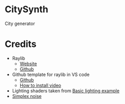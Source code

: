 # CitySynth

City generator

# Credits

- Raylib
  - [Website](https://www.raylib.com/)
  - [Github](https://github.com/raysan5/raylib)
- Github template for raylib in VS code
  - [Github](https://github.com/educ8s/Raylib-CPP-Starter-Template-for-VSCODE-V2)
  - [How to install video](https://www.youtube.com/watch?v=PaAcVk5jUd8&ab_channel=ProgrammingWithNick)
- Lighting shaders taken from [Basic lighting example](https://www.raylib.com/examples/shaders/loader.html?name=shaders_basic_lighting)
- [Simplex noise](https://github.com/SRombauts/SimplexNoise)